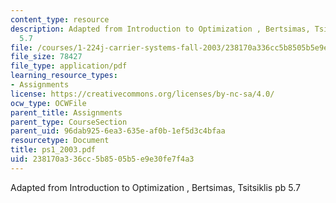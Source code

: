 ```yaml
---
content_type: resource
description: Adapted from Introduction to Optimization , Bertsimas, Tsitsiklis pb
  5.7
file: /courses/1-224j-carrier-systems-fall-2003/238170a336cc5b8505b5e9e30fe7f4a3_ps1_2003.pdf
file_size: 78427
file_type: application/pdf
learning_resource_types:
- Assignments
license: https://creativecommons.org/licenses/by-nc-sa/4.0/
ocw_type: OCWFile
parent_title: Assignments
parent_type: CourseSection
parent_uid: 96dab925-6ea3-635e-af0b-1ef5d3c4bfaa
resourcetype: Document
title: ps1_2003.pdf
uid: 238170a3-36cc-5b85-05b5-e9e30fe7f4a3
---
```

Adapted from Introduction to Optimization , Bertsimas, Tsitsiklis pb 5.7